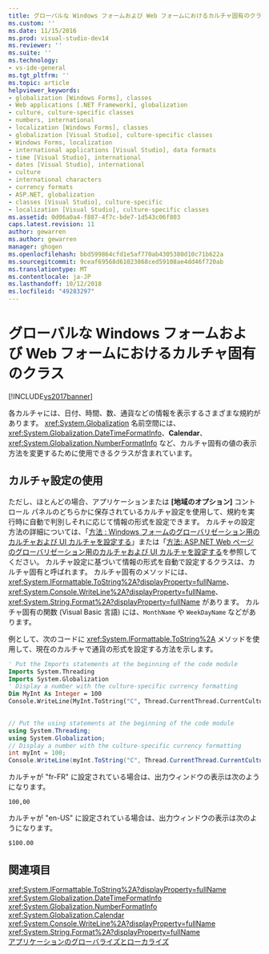 ```yaml
---
title: グローバルな Windows フォームおよび Web フォームにおけるカルチャ固有のクラス | Microsoft Docs
ms.custom: ''
ms.date: 11/15/2016
ms.prod: visual-studio-dev14
ms.reviewer: ''
ms.suite: ''
ms.technology:
- vs-ide-general
ms.tgt_pltfrm: ''
ms.topic: article
helpviewer_keywords:
- globalization [Windows Forms], classes
- Web applications [.NET Framework], globalization
- culture, culture-specific classes
- numbers, international
- localization [Windows Forms], classes
- globalization [Visual Studio], culture-specific classes
- Windows Forms, localization
- international applications [Visual Studio], data formats
- time [Visual Studio], international
- dates [Visual Studio], international
- culture
- international characters
- currency formats
- ASP.NET, globalization
- classes [Visual Studio], culture-specific
- localization [Visual Studio], culture-specific classes
ms.assetid: 0d06a0a4-f887-4f7c-bde7-1d543c06f803
caps.latest.revision: 11
author: gewarren
ms.author: gewarren
manager: ghogen
ms.openlocfilehash: bbd599864cfd1e5af770ab4305380d10c71b622a
ms.sourcegitcommit: 9ceaf69568d61023868ced59108ae4dd46f720ab
ms.translationtype: MT
ms.contentlocale: ja-JP
ms.lasthandoff: 10/12/2018
ms.locfileid: "49283297"
---
```

# <a name="culture-specific-classes-for-global-windows-forms-and-web-forms"></a>グローバルな Windows フォームおよび Web フォームにおけるカルチャ固有のクラス
[!INCLUDE[vs2017banner](../includes/vs2017banner.md)]

各カルチャには、日付、時間、数、通貨などの情報を表示するさまざまな規約があります。 <xref:System.Globalization> 名前空間には、<xref:System.Globalization.DateTimeFormatInfo>、**Calendar**、<xref:System.Globalization.NumberFormatInfo> など、カルチャ固有の値の表示方法を変更するために使用できるクラスが含まれています。  
  
## <a name="using-the-culture-setting"></a>カルチャ設定の使用  
 ただし、ほとんどの場合、アプリケーションまたは **[地域のオプション]** コントロール パネルのどちらかに保存されているカルチャ設定を使用して、規約を実行時に自動で判別しそれに応じて情報の形式を設定できます。 カルチャの設定方法の詳細については、「[方法 : Windows フォームのグローバリゼーション用のカルチャおよび UI カルチャを設定する](http://msdn.microsoft.com/en-us/694e049f-0b91-474a-9789-d35124f248f0)」または「[方法: ASP.NET Web ページのグローバリゼーション用のカルチャおよび UI カルチャを設定する](http://msdn.microsoft.com/library/76091f86-f967-4687-a40f-de87bd8cc9a0)を参照してください。 カルチャ設定に基づいて情報の形式を自動で設定するクラスは、カルチャ固有と呼ばれます。 カルチャ固有のメソッドには、<xref:System.IFormattable.ToString%2A?displayProperty=fullName>、<xref:System.Console.WriteLine%2A?displayProperty=fullName>、<xref:System.String.Format%2A?displayProperty=fullName> があります。 カルチャ固有の関数 (Visual Basic 言語) には、`MonthName` や `WeekDayName` などがあります。  
  
 例として、次のコードに <xref:System.IFormattable.ToString%2A> メソッドを使用して、現在のカルチャで通貨の形式を設定する方法を示します。  
  
```vb  
' Put the Imports statements at the beginning of the code module  
Imports System.Threading  
Imports System.Globalization  
' Display a number with the culture-specific currency formatting  
Dim MyInt As Integer = 100  
Console.WriteLine(MyInt.ToString("C", Thread.CurrentThread.CurrentCulture))  
  
```  
  
```csharp  
// Put the using statements at the beginning of the code module  
using System.Threading;  
using System.Globalization;  
// Display a number with the culture-specific currency formatting  
int myInt = 100;  
Console.WriteLine(myInt.ToString("C", Thread.CurrentThread.CurrentCulture));  
```  
  
 カルチャが "fr-FR" に設定されている場合は、出力ウィンドウの表示は次のようになります。  
  
 `100,00`  
  
 カルチャが "en-US" に設定されている場合は、出力ウィンドウの表示は次のようになります。  
  
 `$100.00`  
  
## <a name="see-also"></a>関連項目  
 <xref:System.IFormattable.ToString%2A?displayProperty=fullName>   
 <xref:System.Globalization.DateTimeFormatInfo>   
 <xref:System.Globalization.NumberFormatInfo>   
 <xref:System.Globalization.Calendar>   
 <xref:System.Console.WriteLine%2A?displayProperty=fullName>   
 <xref:System.String.Format%2A?displayProperty=fullName>   
 [アプリケーションのグローバライズとローカライズ](../ide/globalizing-and-localizing-applications.md)

